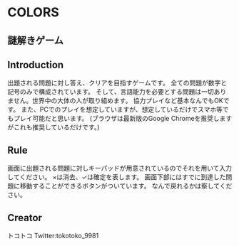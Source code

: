 # COLORS
## 謎解きゲーム

## Introduction
出題される問題に対し答え、クリアを目指すゲームです。
全ての問題が数字と記号のみで構成されています。
そして、言語能力を必要とする問題は一切ありません。世界中の大体の人が取り組めます。
協力プレイなど基本なんでもOKです。
また、PCでのプレイを想定していますが、想定しているだけでスマホ等でもプレイ可能だと思います。
(ブラウザは最新版のGoogle Chromeを推奨しますがこれも推奨しているだけです。)

## Rule
画面に出題される問題に対しキーパッドが用意されているのでそれを用いて入力してください。
×は消去、✓は確定を表します。
画面下部にはすでに到達した問題に移動することができるボタンがついています。
なんで戻れるかは察してください。

## Creator
トコトコ
Twitter:tokotoko_9981